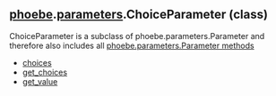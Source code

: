 ## [phoebe](phoebe.md).[parameters](phoebe.parameters.md).ChoiceParameter (class)

ChoiceParameter is a subclass of phoebe.parameters.Parameter and therefore also includes all [phoebe.parameters.Parameter methods](phoebe.parameters.Parameter.md)

* [choices](phoebe.parameters.ChoiceParameter.choices.md)
* [get_choices](phoebe.parameters.ChoiceParameter.get_choices.md)
* [get_value](phoebe.parameters.ChoiceParameter.get_value.md)
